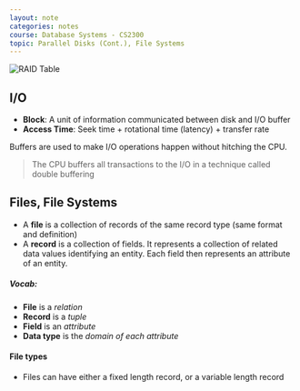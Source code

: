 ```yaml
---
layout: note
categories: notes
course: Database Systems - CS2300
topic: Parallel Disks (Cont.), File Systems
---
```

<div class="post-image-feature">
  <img src="../img/notes/databases/raid.png" alt="RAID Table">
</div>

## I/O
- **Block**: A unit of information communicated between disk and I/O buffer
- **Access Time**: Seek time + rotational time (latency) + transfer rate

Buffers are used to make I/O operations happen without hitching the CPU.
> The CPU buffers all transactions to the I/O in a technique called double buffering

## Files, File Systems
- A **file** is a collection of records of the same record type (same format and definition)
- A **record** is a collection of fields. It represents a collection of related data values identifying an entity. Each field then represents an attribute of an entity.

##### Vocab:
- **File** is a *relation*
- **Record** is a *tuple*
- **Field** is an *attribute*
- **Data type** is the *domain of each attribute*

#### File types
- Files can have either a fixed length record, or a variable length record
